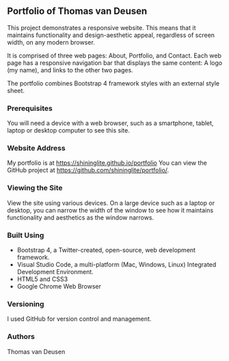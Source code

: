 ## Portfolio of Thomas van Deusen
This project demonstrates a responsive website. This means that it maintains functionality and design-aesthetic appeal, regardless of screen width, on any modern browser.

It is comprised of three web pages: About, Portfolio, and Contact. Each web page has a responsive navigation bar that displays the same content: A logo (my name), and links to the other two pages.

The portfolio combines Bootstrap 4 framework styles with an external style sheet.

### Prerequisites
You will need a device with a web browser, such as a smartphone, tablet, laptop or desktop computer to see this site.

### Website Address
My portfolio is at https://shininglite.github.io/portfolio
You can view the GitHub project at https://github.com/shininglite/portfolio/.

### Viewing the Site
View the site using various devices. On a large device such as a laptop or desktop, you can narrow the width of the window to see how it maintains functionality and aesthetics as the window narrows.

### Built Using
- Bootstrap 4, a Twitter-created, open-source, web development framework.
- Visual Studio Code, a multi-platform (Mac, Windows, Linux) Integrated Development Environment.
- HTML5 and CSS3
- Google Chrome Web Browser

### Versioning
I used GitHub for version control and management.

### Authors
Thomas van Deusen


